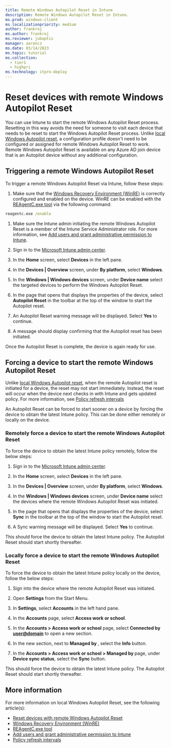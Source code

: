 ```yaml
---
title: Remote Windows Autopilot Reset in Intune
description: Remote Windows Autopilot Reset in Intune.
ms.prod: windows-client
ms.localizationpriority: medium
author: frankroj
ms.author: frankroj
ms.reviewer: jubaptis
manager: aaroncz
ms.date: 03/14/2023
ms.topic: tutorial
ms.collection: 
  - tier1
  - highpri
ms.technology: itpro-deploy
---
```


# Reset devices with remote Windows Autopilot Reset

You can use Intune to start the remote Windows Autopilot Reset process. Resetting in this way avoids the need for someone to visit each device that needs to be reset to start the Windows Autopilot Reset process. Unlike [local Windows Autopilot reset](local-autopilot-reset.md), a configuration profile doesn't need to be configured or assigned for remote Windows Autopilot Reset to work. Remote Windows Autopilot Reset is available on any Azure AD join device that is an Autopilot device without any additional configuration.

## Triggering a remote Windows Autopilot Reset

To trigger a remote Windows Autopilot Reset via Intune, follow these steps:

1. Make sure that the [Windows Recovery Environment (WinRE)](/windows-hardware/manufacture/desktop/windows-recovery-environment--windows-re--technical-reference) is correctly configured and enabled on the device. WinRE can be enabled with the [REAgentC.exe tool](/windows-hardware/manufacture/desktop/reagentc-command-line-options) via the following command:

  ```cmd
  reagentc.exe /enable
  ```

1. Make sure the Intune admin initiating the remote Windows Autopilot Reset is a member of the Intune Service Administrator role. For more information, see [Add users and grant administrative permission to Intune](../../../intune/fundamentals/users-add.md).

1. Sign in to the [Microsoft Intune admin center](https://go.microsoft.com/fwlink/?linkid=2109431).

1. In the **Home** screen, select **Devices** in the left pane.

1. In the **Devices | Overview** screen, under **By platform**, select **Windows**.

1. In the **Windows | Windows devices** screen, under **Device name** select the targeted devices to perform the Windows Autopilot Reset.

1. In the page that opens that displays the properties of the device, select **Autopilot Reset** in the toolbar at the top of the window to start the Autopilot reset.

1. An Autopilot Reset warning message will be displayed. Select **Yes** to continue.

1. A message should display confirming that the Autopilot reset has been initiated.

Once the Autopilot Reset is complete, the device is again ready for use.

## Forcing a device to start the remote Windows Autopilot Reset

Unlike [local Windows Autopilot reset](local-autopilot-reset.md), when the remote Autopilot reset is initiated for a device, the reset may not start immediately. Instead, the reset will occur when the device next checks in with Intune and gets updated policy. For more information, see [Policy refresh intervals](../../../intune/configuration/device-profile-troubleshoot.md#policy-refresh-intervals)

An Autopilot Reset can be forced to start sooner on a device by forcing the device to obtain the latest Intune policy. This can be done either remotely or locally on the device.

### Remotely force a device to start the remote Windows Autopilot Reset

To force the device to obtain the latest Intune policy remotely, follow the below steps:

1. Sign in to the [Microsoft Intune admin center](https://go.microsoft.com/fwlink/?linkid=2109431).

1. In the **Home** screen, select **Devices** in the left pane.

1. In the **Devices | Overview** screen, under **By platform**, select **Windows**.

1. In the **Windows | Windows devices** screen, under **Device name** select the devices where the remote Windows Autopilot Reset was initiated.

1. In the page that opens that displays the properties of the device, select **Sync** in the toolbar at the top of the window to start the Autopilot reset.

1. A Sync warning message will be displayed. Select **Yes** to continue.

This should force the device to obtain the latest Intune policy. The Autopilot Reset should start shortly thereafter.

### Locally force a device to start the remote Windows Autopilot Reset

To force the device to obtain the latest Intune policy locally on the device, follow the below steps:

1. Sign into the device where the remote Autopilot Reset was initiated.

2. Open **Settings** from the Start Menu.

3. In **Settings**, select **Accounts** in the left hand pane.

4. In the **Accounts** page, select **Access work or school**.

5. In the **Accounts > Access work or school** page, select **Connected by <user@domain>** to open a new section.

6. In the new section, next to **Managed by <organization>**, select the **Info** button.

7. In the **Accounts > Access work or school > Managed by <organization>** page, under **Device sync status**, select the **Sync** button.

This should force the device to obtain the latest Intune policy. The Autopilot Reset should start shortly thereafter.

## More information

For more information on local Windows Autopilot Reset, see the following article(s):

- [Reset devices with remote Windows Autopilot Reset](../../windows-autopilot-reset.md#reset-devices-with-remote-windows-autopilot-reset)
- [Windows Recovery Environment (WinRE)](/windows-hardware/manufacture/desktop/windows-recovery-environment--windows-re--technical-reference)
- [REAgentC.exe tool](/windows-hardware/manufacture/desktop/reagentc-command-line-options)
- [Add users and grant administrative permission to Intune](../../../intune/fundamentals/users-add.md)
- [Policy refresh intervals](../../../intune/configuration/device-profile-troubleshoot.md#policy-refresh-intervals)
